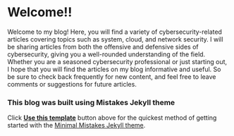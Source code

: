 # Welcome!!

Welcome to my blog! Here, you will find a variety of cybersecurity-related articles covering topics such as system, cloud, and network security. I will be sharing articles from both the offensive and defensive sides of cybersecurity, giving you a well-rounded understanding of the field. Whether you are a seasoned cybersecurity professional or just starting out, I hope that you will find the articles on my blog informative and useful. So be sure to check back frequently for new content, and feel free to leave comments or suggestions for future articles.

### This blog was built using Mistakes Jekyll theme
Click [**Use this template**](https://github.com/mmistakes/mm-github-pages-starter/generate) button above for the quickest method of getting started with the [Minimal Mistakes Jekyll theme](https://github.com/mmistakes/minimal-mistakes).
